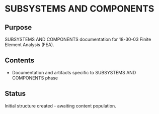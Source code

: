 # SUBSYSTEMS AND COMPONENTS

## Purpose
SUBSYSTEMS AND COMPONENTS documentation for 18-30-03 Finite Element Analysis (FEA).

## Contents
- Documentation and artifacts specific to SUBSYSTEMS AND COMPONENTS phase

## Status
Initial structure created - awaiting content population.
